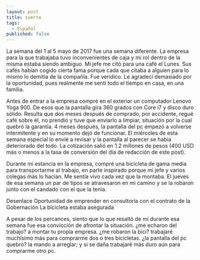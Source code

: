 ```yaml
---
layout: post
title: suerte
tags:
  - Español
published: false
---
```


La semana del 1 al 5 mayo de 2017 fue una semana diferente. La empresa para la que trabajaba tuvo inconvenientes de caja y mi rol dentro de la misma estaba siendo ambiguo. Mi jefe me citó para una café el Lunes. Sus cafés habían cogido cierta fama porque cada que citaba a alguien para lo mismo lo demitía de la compañía. Fue verídico. Le agradecí demasiado por la oportunidad, pues realmente me sentí todo el tiempo en casa, en una familia. 

Antes de entrar a la empresa compré en el exterior un computador Lenovo Yoga 900. De esos que la pantalla gira 360 grados con Core i7 y disco duro sólido. Resulta que dos meses después de comprado, por accidente, regué café sobre él, no prendió y tuve que enviarlo a limpiar, situación por la cual quebró la garantía. 4 meses después, la pantalla del pc empezó a volverse intermitente y en su momento dejó de funcionar. El miércoles de esta semana especial lo envié a revisar y la pantalla al parecer se había deteriorado del todo. La cotización salió en 1.2 millones de pesos (400 USD más o menos a la tasa de conversión del día de redacción de este post).

Durante mi estancia en la empresa, compré una bicicleta de gama media para transportarme al trabajo, en parte inspirado porque mi jefe y varios colegas más lo hacían. Me sentía vivo cada vez que la montaba. El jueves de esa semana un par de tipos se atravesaron en mi camino y se la robaron junto con el candado con el que la tenía. 


Desenlace
Oportunidad de emprender en consultoría con el contrato de la Gobernación
La bicicleta estaba asegurada

A pesar de los percances, siento que lo que resaltó de mí durante esa semana fue esa convicción de afrontar la situación. ¿me echaron del trabajo? a montar tu propia empresa. ¿me robaron la bici? trabajaré muchísimo más para comprarme dos o tres bicicletas. ¿la pantalla del pc quebró? la mando a arreglar; y si se daña trabajaré más duro aún para comprarme otro pc.

